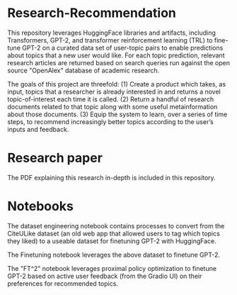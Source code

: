 # Research-Recommendation
This repository leverages HuggingFace libraries and artifacts, including Transformers, GPT-2, and transformer reinforcement learning (TRL) to fine-tune GPT-2 on a curated data set of user-topic pairs to enable predictions about topics that a new user would like. For each topic prediction, relevant research articles are returned based on search queries run against the open source "OpenAlex" database of academic research.

The goals of this project are threefold:
(1) Create a product which takes, as input, topics that a researcher is already interested in and
returns a novel topic-of-interest each time it is called.
(2) Return a handful of research documents related to that topic along with some useful metainformation about those documents.
(3) Equip the system to learn, over a series of time steps, to recommend increasingly better
topics according to the user’s inputs and feedback.


# Research paper

The PDF explaining this research in-depth is included in this repository.

# Notebooks
The dataset engineering notebook contains processes to convert from the CiteULike dataset (an old web app that allowed users to tag which topics they liked) to a useable dataset for finetuning GPT-2 with HuggingFace.

The Finetuning notebook leverages the above dataset to finetune GPT-2.

The "FT^2" notebook leverages proximal policy optimization to finetune GPT-2 based on active user feedback (from the Gradio UI) on their preferences for recommended topics.
